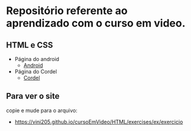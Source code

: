 # Repositório referente ao aprendizado com o curso em video.
## HTML e CSS
- Página do android 
  - [Android](https://vini205.github.io/cursoEmVideo/HTML/challenges/android;10/page/index.html)
- Página do Cordel  
  - [Cordel](https://vini205.github.io/cursoEmVideo/HTML/challenges/cordel/index/index.html)

## Para ver o site 
copie e mude para o arquivo:
  - https://vini205.github.io/cursoEmVideo/HTML/exercises/ex/exercicio
